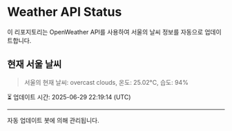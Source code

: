 
# Weather API Status

이 리포지토리는 OpenWeather API를 사용하여 서울의 날씨 정보를 자동으로 업데이트합니다.

## 현재 서울 날씨
> 서울의 현재 날씨: overcast clouds, 온도: 25.02°C, 습도: 94%

⏳ 업데이트 시간: 2025-06-29 22:19:14 (UTC)

---
자동 업데이트 봇에 의해 관리됩니다.
